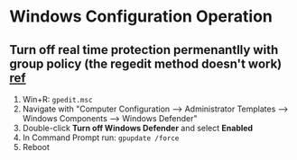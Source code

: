 Windows Configuration Operation
=============================

Turn off real time protection permenantlly with group policy (the regedit method doesn't work) [ref](https://techloris.com/how-to-disable-windows-defender/)
---------------------------------------
1. Win+R: `gpedit.msc`
2. Navigate with "Computer Configuration --> Administrator Templates --> Windows Components --> Windows Defender"
3. Double-click **Turn off Windows Defender** and select **Enabled**
4. In Command Prompt run: `gpupdate /force`
5. Reboot
